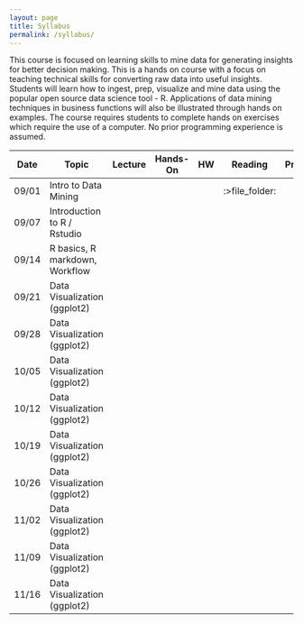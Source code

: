 ```yaml
---
layout: page
title: Syllabus
permalink: /syllabus/
---
```


This course is focused on learning skills to mine data for generating insights for better decision making. This is a hands on course with a focus on teaching technical skills for converting raw data into useful insights. Students will learn how to ingest, prep, visualize and mine data using the popular open source data science tool - R. Applications of data mining techniques in business functions will also be illustrated through hands on examples. The course requires students to complete hands on exercises which require the use of a computer. No prior programming experience is assumed.

| Date  | Topic                          | Lecture | Hands-On | HW | Reading | Project |
|-------|--------------------------------|---------|----------|----|---------|---------|
| 09/01 | Intro to Data Mining           |         |          |    |  :>file_folder:       |         |
| 09/07 | Introduction to R / Rstudio    |         |          |    |         |         |
| 09/14 | R basics, R markdown, Workflow |         |          |    |         |         |
| 09/21 | Data Visualization (ggplot2)   |         |          |    |         |         |
| 09/28 | Data Visualization (ggplot2)   |         |          |    |         |         |
| 10/05 | Data Visualization (ggplot2)   |         |          |    |         |         |
| 10/12 | Data Visualization (ggplot2)   |         |          |    |         |         |
| 10/19 | Data Visualization (ggplot2)   |         |          |    |         |         |
| 10/26 | Data Visualization (ggplot2)   |         |          |    |         |         |
| 11/02 | Data Visualization (ggplot2)   |         |          |    |         |         |
| 11/09 | Data Visualization (ggplot2)   |         |          |    |         |         |
| 11/16 | Data Visualization (ggplot2)   |         |          |    |         |         |
